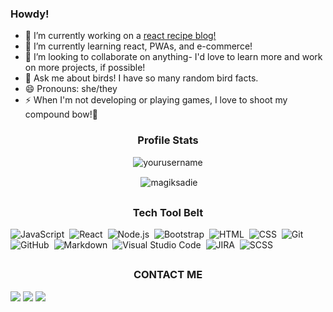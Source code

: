 ### Howdy!


- 🔭 I’m currently working on a [react recipe blog!](https://github.com/Erock42/FlavoredText/)
- 🌱 I’m currently learning react, PWAs, and e-commerce!
- 👯 I’m looking to collaborate on anything- I'd love to learn more and work on more projects, if possible!
- 💬 Ask me about birds! I have so many random bird facts.
- 😄 Pronouns: she/they
- ⚡ When I'm not developing or playing games, I love to shoot my compound bow!🏹 


<h3 align="center">Profile Stats</h3>

<p align="center"> <img src="https://komarev.com/ghpvc/?username=yourusername" alt="yourusername" /> </p>

<p align="center">&nbsp;<img align="center" src="https://github-readme-stats.vercel.app/api?username=magiksadie&show_icons=true" alt="magiksadie" /></p>

## <h3 align="center">Tech Tool Belt</h3>

![JavaScript](https://img.shields.io/badge/-JavaScript-05122A?style=flat&logo=javascript)&nbsp;
![React](https://img.shields.io/badge/-React-05122A?style=flat&logo=react)&nbsp;
![Node.js](https://img.shields.io/badge/-Node.js-05122A?style=flat&logo=node.js)&nbsp;
![Bootstrap](https://img.shields.io/badge/-Bootstrap-05122A?style=flat&logo=bootstrap&logoColor=563D7C)&nbsp;
![HTML](https://img.shields.io/badge/-HTML-05122A?style=flat&logo=HTML5)&nbsp;
![CSS](https://img.shields.io/badge/-CSS-05122A?style=flat&logo=CSS3&logoColor=1572B6)&nbsp;
![Git](https://img.shields.io/badge/-Git-05122A?style=flat&logo=git)&nbsp;
![GitHub](https://img.shields.io/badge/-GitHub-05122A?style=flat&logo=github)&nbsp;
![Markdown](https://img.shields.io/badge/-Markdown-05122A?style=flat&logo=markdown)&nbsp;
![Visual Studio Code](https://img.shields.io/badge/-Visual%20Studio%20Code-05122A?style=flat&logo=visual-studio-code&logoColor=007ACC)&nbsp;
![JIRA](https://img.shields.io/badge/-JIRA-05122A?style=flat&logo=JIRA)&nbsp;
![SCSS](https://img.shields.io/badge/-Sass-05122A?style=flat&logo=Sass)

## <h3 align="center">CONTACT ME</h3>

<a href="mailto:sadiejo.harty@gmail.com"><img src="https://img.shields.io/badge/-sadiejo.harty@gmail.com-D14836?style=flat&logo=Gmail&logoColor=white"/></a>
<a href="https://linkedin.com/in/sadiejo/"><img src="https://img.shields.io/badge/-Sadie%20Harty-0077B5?style=flat&logo=Linkedin&logoColor=white"/></a>
<a href="https://twitter.com/magiksadie"><img src="https://img.shields.io/badge/-magiksadie-0077B5?style=flat&logo=Twitter&logoColor=white"/></a>
